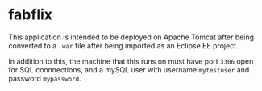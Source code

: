 # fabflix

This application is intended to be deployed on Apache Tomcat after being converted to a `.war` file after being imported as an Eclipse EE project.

In addition to this, the machine that this runs on must have port `3306` open for SQL connnections, and a mySQL user with username `mytestuser` and password `mypassword`.
